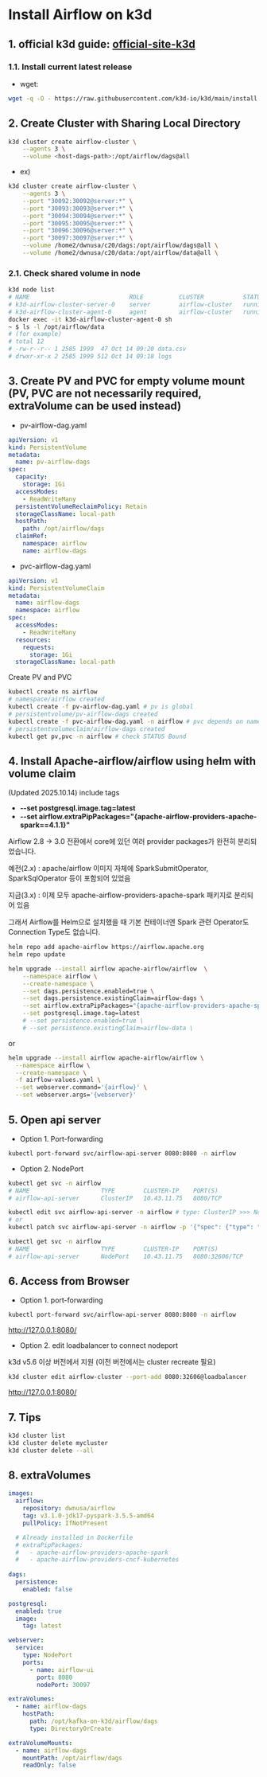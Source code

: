 # Install Airflow on k3d

## 1. official k3d guide: [official-site-k3d]
[official-site-k3d]:https://k3d.io/stable/#releases
### 1.1. Install current latest release
- wget: 
```bash
wget -q -O - https://raw.githubusercontent.com/k3d-io/k3d/main/install.sh | bash
```

## 2. Create Cluster with Sharing Local Directory
```bash
k3d cluster create airflow-cluster \
    --agents 3 \
    --volume <host-dags-path>:/opt/airflow/dags@all 
```
- ex)
```bash
k3d cluster create airflow-cluster \
    --agents 3 \
    --port "30092:30092@server:*" \
    --port "30093:30093@server:*" \
    --port "30094:30094@server:*" \
    --port "30095:30095@server:*" \
    --port "30096:30096@server:*" \
    --port "30097:30097@server:*" \
    --volume /home2/dwnusa/c20/dags:/opt/airflow/dags@all \
    --volume /home2/dwnusa/c20/data:/opt/airflow/data@all \
```
### 2.1. Check shared volume in node
```bash
k3d node list
# NAME                            ROLE          CLUSTER           STATUS
# k3d-airflow-cluster-server-0    server        airflow-cluster   running
# k3d-airflow-cluster-agent-0     agent         airflow-cluster   running
docker exec -it k3d-airflow-cluster-agent-0 sh
~ $ ls -l /opt/airflow/data
# (for example)
# total 12
# -rw-r--r-- 1 2585 1999  47 Oct 14 09:20 data.csv
# drwxr-xr-x 2 2585 1999 512 Oct 14 09:18 logs
```
## 3. Create PV and PVC for empty volume mount (PV, PVC are not necessarily required, extraVolume can be used instead)
- pv-airflow-dag.yaml
```yaml
apiVersion: v1
kind: PersistentVolume
metadata:
  name: pv-airflow-dags
spec:
  capacity:
    storage: 1Gi
  accessModes:
    - ReadWriteMany
  persistentVolumeReclaimPolicy: Retain
  storageClassName: local-path
  hostPath:
    path: /opt/airflow/dags
  claimRef:
    namespace: airflow
    name: airflow-dags
```
- pvc-airflow-dag.yaml
```yaml
apiVersion: v1
kind: PersistentVolumeClaim
metadata:
  name: airflow-dags
  namespace: airflow
spec:
  accessModes:
    - ReadWriteMany
  resources:
    requests:
      storage: 1Gi
  storageClassName: local-path

```
Create PV and PVC
```bash
kubectl create ns airflow
# namespace/airflow created
kubectl create -f pv-airflow-dag.yaml # pv is global
# persistentvolume/pv-airflow-dags created
kubectl create -f pvc-airflow-dag.yaml -n airflow # pvc depends on namespace
# persistentvolumeclaim/airflow-dags created
kubectl get pv,pvc -n airflow # check STATUS Bound
```
## 4. Install Apache-airflow/airflow using helm with volume claim
(Updated 2025.10.14)  include tags
- **--set postgresql.image.tag=latest**
- **--set airflow.extraPipPackages="{apache-airflow-providers-apache-spark==4.1.1}"**

Airflow 2.8 → 3.0 전환에서 core에 있던 여러 provider packages가 완전히 분리되었습니다.

예전(2.x) : apache/airflow 이미지 자체에 SparkSubmitOperator, SparkSqlOperator 등이 포함되어 있었음

지금(3.x) : 이제 모두 apache-airflow-providers-apache-spark 패키지로 분리되어 있음

그래서 Airflow를 Helm으로 설치했을 때 기본 컨테이너엔 Spark 관련 Operator도 Connection Type도 없습니다.
```bash
helm repo add apache-airflow https://airflow.apache.org
helm repo update
```
```bash
helm upgrade --install airflow apache-airflow/airflow  \
    --namespace airflow \
    --create-namespace \
    --set dags.persistence.enabled=true \
    --set dags.persistence.existingClaim=airflow-dags \
    --set airflow.extraPipPackages="{apache-airflow-providers-apache-spark,apache-airflow-providers-cncf-kubernetes}" \
    --set postgresql.image.tag=latest
    # --set persistence.enabled=true \
    # --set persistence.existingClaim=airflow-data \
```
or
```bash
helm upgrade --install airflow apache-airflow/airflow \
  --namespace airflow \
  --create-namespace \
  -f airflow-values.yaml \
  --set webserver.command='{airflow}' \
  --set webserver.args='{webserver}'
```

## 5. Open api server 
- Option 1. Port-forwarding
```bash
kubectl port-forward svc/airflow-api-server 8080:8080 -n airflow
```
- Option 2. NodePort
```bash
kubectl get svc -n airflow
# NAME                    TYPE        CLUSTER-IP    PORT(S)
# airflow-api-server      ClusterIP   10.43.11.75   8080/TCP
```
```bash
kubectl edit svc airflow-api-server -n airflow # type: ClusterIP >>> NodePort
# or 
kubectl patch svc airflow-api-server -n airflow -p '{"spec": {"type": "NodePort"}}'
```
```bash
kubectl get svc -n airflow
# NAME                    TYPE        CLUSTER-IP    PORT(S)
# airflow-api-server      NodePort    10.43.11.75   8080:32606/TCP
```
## 6. Access from Browser
- Option 1. port-forwarding
```bash
kubectl port-forward svc/airflow-api-server 8080:8080 -n airflow
```
http://127.0.0.1:8080/

- Option 2. edit loadbalancer to connect nodeport

k3d v5.6 이상 버전에서 지원
(이전 버전에서는 cluster recreate 필요)
```bash
k3d cluster edit airflow-cluster --port-add 8080:32606@loadbalancer
```
http://127.0.0.1:8080/

## 7. Tips
```bash
k3d cluster list
k3d cluster delete mycluster
k3d cluster delete --all
```

## 8. extraVolumes
```yaml
images:
  airflow:
    repository: dwnusa/airflow
    tag: v3.1.0-jdk17-pyspark-3.5.5-amd64
    pullPolicy: IfNotPresent

  # Already installed in Dockerfile 
  # extraPipPackages:
  #   - apache-airflow-providers-apache-spark
  #   - apache-airflow-providers-cncf-kubernetes
  
dags:
  persistence:
    enabled: false

postgresql:
  enabled: true
  image:
    tag: latest

webserver:
  service:
    type: NodePort
    ports:
      - name: airflow-ui
        port: 8080
        nodePort: 30097

extraVolumes:
  - name: airflow-dags
    hostPath:
      path: /opt/kafka-on-k3d/airflow/dags
      type: DirectoryOrCreate

extraVolumeMounts:
  - name: airflow-dags
    mountPath: /opt/airflow/dags
    readOnly: false
```
